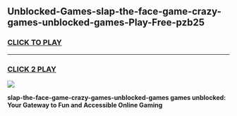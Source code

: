 
## Unblocked-Games-slap-the-face-game-crazy-games-unblocked-games-Play-Free-pzb25
<h3>
<a href="https://premium76.site?title=slap-the-face-game-crazy-games-unblocked-games&ref=21A">CLICK TO PLAY</a></h3>
<hr>

<h3>
<a href="https://premium76.site?title=slap-the-face-game-crazy-games-unblocked-games&ref=21A">CLICK 2 PLAY</a>
  
</h3>

<a href="https://premium76.site?title=slap-the-face-game-crazy-games-unblocked-games&ref=21A"><img src="https://clearcache.store/games.png"></a>


**slap-the-face-game-crazy-games-unblocked-games games unblocked: Your Gateway to Fun and Accessible Online Gaming**
